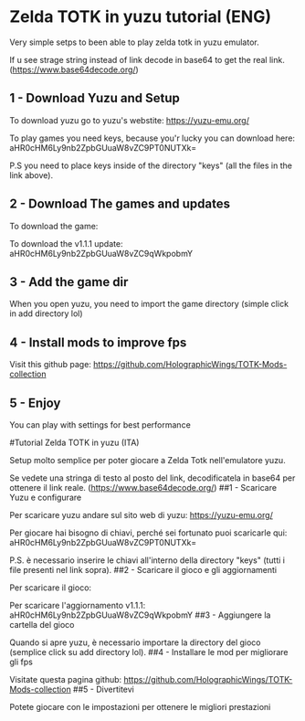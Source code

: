 # Zelda TOTK in yuzu tutorial (ENG)

Very simple setps to been able to play zelda totk in yuzu emulator.

If u see strage string instead of link decode in base64 to get the real link. (https://www.base64decode.org/)




## 1 - Download Yuzu and Setup

To download yuzu go to yuzu's webstite: https://yuzu-emu.org/

To play games you need keys, because you'r lucky you can download here: aHR0cHM6Ly9nb2ZpbGUuaW8vZC9PT0NUTXk=

P.S you need to place keys inside of the directory "keys" (all the files in the link above).

## 2 - Download The games and updates

To download the game: 

To download the v1.1.1 update: aHR0cHM6Ly9nb2ZpbGUuaW8vZC9qWkpobmY

## 3 - Add the game dir

When you open yuzu, you need to import the game directory (simple click in add directory lol)

## 4 - Install mods to improve fps

Visit this github page: https://github.com/HolographicWings/TOTK-Mods-collection

## 5 - Enjoy

You can play with settings for best performance


#Tutorial Zelda TOTK in yuzu (ITA)

Setup molto semplice per poter giocare a Zelda Totk nell'emulatore yuzu.

Se vedete una stringa di testo al posto del link, decodificatela in base64 per ottenere il link reale. (https://www.base64decode.org/)
##1 - Scaricare Yuzu e configurare

Per scaricare yuzu andare sul sito web di yuzu: https://yuzu-emu.org/

Per giocare hai bisogno di chiavi, perché sei fortunato puoi scaricarle qui: aHR0cHM6Ly9nb2ZpbGUuaW8vZC9PT0NUTXk=

P.S. è necessario inserire le chiavi all'interno della directory "keys" (tutti i file presenti nel link sopra).
##2 - Scaricare il gioco e gli aggiornamenti

Per scaricare il gioco:

Per scaricare l'aggiornamento v1.1.1: aHR0cHM6Ly9nb2ZpbGUuaW8vZC9qWkpobmY
##3 - Aggiungere la cartella del gioco

Quando si apre yuzu, è necessario importare la directory del gioco (semplice click su add directory lol).
##4 - Installare le mod per migliorare gli fps

Visitate questa pagina github: https://github.com/HolographicWings/TOTK-Mods-collection
##5 - Divertitevi

Potete giocare con le impostazioni per ottenere le migliori prestazioni
